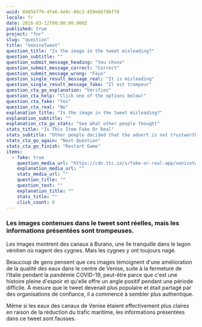 ```yaml
---
uuid: 8485b779-4fe6-4e8c-80c2-459e66f86ff8
locale: fr
date: 2016-03-12T00:00:00.000Z
published: true
project: "for"
slug: "question"
title: "VeniceTweet"
question_title: "Is the image in the tweet misleading?"
question_subtitle: ""
question_submit_message_heading: "You chose"
question_submit_message_correct: "Correct"
question_submit_message_wrong: "Faux"
question_single_result_message_real: "It is misleading"
question_single_result_message_fake: "Il est trompeur"
question_cta_go_explanation: "Vérifiez"
question_cta_help: "Click one of the options below!"
question_cta_fake: "Yes"
question_cta_real: "No"
explanation_title: "Is the image in the tweet misleading?"
explanation_subtitle: ""
explanation_cta_go_stats: "See what other people thought"
stats_title: "Is This Item Fake Or Real"
stats_subtitle: "Other people decided that the advert is not trustworthy"
stats_cta_go_again: "Next Question"
stats_cta_go_finish: "Restart Game"
items:
  - fake: true
    question_media_url: "https://cdn.ttc.io/s/fake-or-real-app/venicetweet.jpg"
    explanation_media_url: ""
    stats_media_url: ""
    question_title: ""
    question_text: ""
    explanation_title: ""
    stats_title: ""
    click_count: 0
---
```


### Les images contenues dans le tweet sont réelles, mais les informations présentées sont trompeuses.

Les images montrent des canaux à Burano, une île tranquille dans le lagon vénitien où nagent des cygnes. Mais les cygnes y ont toujours nagé.

Beaucoup de gens pensent que ces images témoignent d'une amélioration de la qualité des eaux dans le centre de Venise, suite à la fermeture de l'Italie pendant la pandémie COVID-19, peut-être parce que c'est une histoire pleine d'espoir et qu'elle offre un angle positif pendant une période difficile. À mesure que le tweet devenait plus populaire et était partagé par des organisations de confiance, il a commencé à sembler plus authentique.

Même si les eaux des canaux de Venise étaient effectivement plus claires en raison de la réduction du trafic maritime, les informations présentées dans ce tweet sont fausses.

